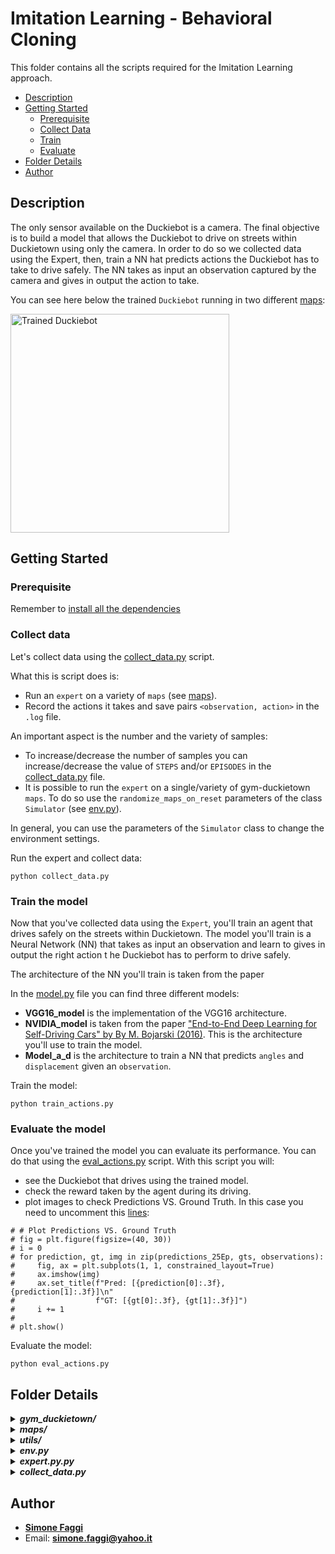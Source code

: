 # Imitation Learning - Behavioral Cloning
This folder contains all the scripts required for the Imitation Learning approach.

* [Description](#description)
* [Getting Started](#getting-started)
    * [Prerequisite](#prerequisite)
    * [Collect Data](#collect-data) 
    * [Train](#train-the-model)
    * [Evaluate](#evaluate-the-model)
* [Folder Details](#folder-details)
* [Author](#author)

## Description
The only sensor available on the Duckiebot is a camera. 
The final objective is to build a model that allows the Duckiebot to
drive on streets within Duckietown using only the camera.
In order to do so we collected data using the Expert, then, train a NN 
hat predicts actions the Duckiebot has to take to drive safely.
The NN takes as input an observation captured by the camera and gives in 
output the action to take.

You can see here below the trained `Duckiebot` running in two different [maps](https://github.com/FaMoSi/Duckietown-Aido4/blob/master/duckietown_RL/maps):

<img width="350" height="350" alt="Trained Duckiebot" src="../media/gifs/duckiebot.gif">

## Getting Started

### Prerequisite
Remember to [install all the dependencies](../README.md#prerequisite)

### Collect data
Let's collect data using the [collect_data.py](collect_data.py) script.

What this is script does is:
* Run an `expert` on a variety of `maps` (see [maps](maps)).  
* Record the actions it takes and save pairs `<observation, action>` in the `.log` file.

An important aspect is the number and the variety of samples:
* To increase/decrease the number of samples you can increase/decrease 
the value of `STEPS` and/or `EPISODES` in the [collect_data.py](collect_data.py) file.
* It is possible to run the `expert` on a single/variety of gym-duckietown `maps`. 
To do so use the `randomize_maps_on_reset` parameters of the class `Simulator` (see [env.py](duckiebot_IL/env.py)).

In general, you can use the parameters of the `Simulator` class
to change the environment settings.

Run the expert and collect data:
``` 
python collect_data.py
```

### Train the model 
Now that you've collected data using the `Expert`, you'll train an agent that drives safely on the streets within Duckietown.
The model you'll train is a Neural Network (NN) that takes as input an observation and learn to gives in output the right action t
he Duckiebot has to perform to drive safely.

The architecture of the NN you'll train is taken from the paper 

In the [model.py](./model.py) file you can find three different models:
* **VGG16_model** is the implementation of the VGG16 architecture.
* **NVIDIA_model** is taken from the paper ["End-to-End Deep Learning for Self-Driving Cars" by By M. Bojarski (2016)](https://developer.nvidia.com/blog/deep-learning-self-driving-cars/). 
This is the architecture you'll use to train the model.
* **Model_a_d** is the architecture to train a NN that predicts `angles` and `displacement` given an `observation`.

Train the model:
``` 
python train_actions.py
```

### Evaluate the model
Once you've trained the model you can evaluate its performance. 
You can do that using the [eval_actions.py](./eval_actions.py) script. With this script you will:
* see the Duckiebot that drives using the trained model.
* check the reward taken by the agent during its driving.
* plot images to check Predictions VS. Ground Truth. In this case you need to uncomment this [lines](https://github.com/FaMoSi/Duckietown-Aido4/blob/869d1bb9198a7cbdd5da0c0603677c722706a6b7/duckietown_il/eval_actions.py#L67):
``` 
# # Plot Predictions VS. Ground Truth
# fig = plt.figure(figsize=(40, 30))
# i = 0
# for prediction, gt, img in zip(predictions_25Ep, gts, observations):
#     fig, ax = plt.subplots(1, 1, constrained_layout=True)
#     ax.imshow(img)
#     ax.set_title(f"Pred: [{prediction[0]:.3f}, {prediction[1]:.3f}]\n"
#                  f"GT: [{gt[0]:.3f}, {gt[1]:.3f}]")
#     i += 1
#
# plt.show()
```

Evaluate the model:
``` 
python eval_actions.py
```

## Folder Details
<details>
<summary><b><i>gym_duckietown/</i></b></summary>
</details>

<details>
<summary><b><i>maps/</i></b></summary>
</details>

<details>
<summary><b><i>utils/</i></b></summary>
</details>

<details>
<summary><b><i>env.py</i></b></summary>
</details>

<details>
<summary><b><i>expert.py.py</i></b></summary>
</details>

<details>
<summary><b><i>collect_data.py</i></b></summary>
</details>

## Author
* **[Simone Faggi](https://github.com/FaMoSi)**
* Email: **simone.faggi@yahoo.it**